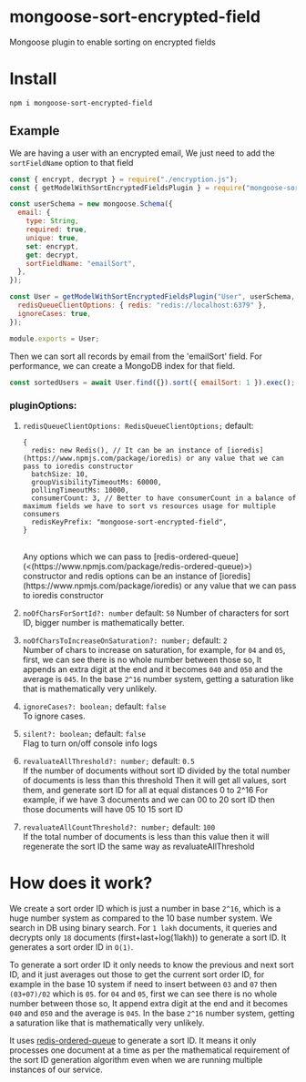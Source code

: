 # mongoose-sort-encrypted-field

Mongoose plugin to enable sorting on encrypted fields

# Install

```
npm i mongoose-sort-encrypted-field
```

## Example

We are having a user with an encrypted email, We just need to add the `sortFieldName` option to that field

```javascript
const { encrypt, decrypt } = require("./encryption.js");
const { getModelWithSortEncryptedFieldsPlugin } = require("mongoose-sort-encrypted-field");

const userSchema = new mongoose.Schema({
  email: {
    type: String,
    required: true,
    unique: true,
    set: encrypt,
    get: decrypt,
    sortFieldName: "emailSort",
  },
});

const User = getModelWithSortEncryptedFieldsPlugin("User", userSchema, {
  redisQueueClientOptions: { redis: "redis://localhost:6379" },
  ignoreCases: true,
});

module.exports = User;
```

Then we can sort all records by email from the 'emailSort' field. For performance, we can create a MongoDB index for that field.

```javascript
const sortedUsers = await User.find({}).sort({ emailSort: 1 }).exec();
```

### pluginOptions:

1. `redisQueueClientOptions: RedisQueueClientOptions;` default:

   ```
   {
     redis: new Redis(), // It can be an instance of [ioredis](https://www.npmjs.com/package/ioredis) or any value that we can pass to ioredis constructor
     batchSize: 10,
     groupVisibilityTimeoutMs: 60000,
     pollingTimeoutMs: 10000,
     consumerCount: 3, // Better to have consumerCount in a balance of maximum fields we have to sort vs resources usage for multiple consumers
     redisKeyPrefix: "mongoose-sort-encrypted-field",
   }
   ```

   <br>
    Any options which we can pass to [redis-ordered-queue](<(https://www.npmjs.com/package/redis-ordered-queue)>) constructor and redis options can be an instance of [ioredis](https://www.npmjs.com/package/ioredis) or any value that we can pass to ioredis constructor

2. `noOfCharsForSortId?: number` default: `50`
   Number of characters for sort ID, bigger number is mathematically better.

3. `noOfCharsToIncreaseOnSaturation?: number;` default: `2` <br>
   Number of chars to increase on saturation, for example,
   for `04` and `05`, first, we can see there is no whole number between those
   so, It appends an extra digit at the end and it becomes `040` and `050` and the average is `045`.
   In the base `2^16` number system, getting a saturation like that is mathematically very unlikely.

4. `ignoreCases?: boolean;` default: `false` <br>
   To ignore cases.

5. `silent?: boolean;` default: `false` <br>
   Flag to turn on/off console info logs

6. `revaluateAllThreshold?: number;` default: `0.5` <br>
   If the number of documents without sort ID divided by the total number of documents is less than this threshold
   Then it will get all values, sort them, and generate sort ID for all at equal distances 0 to 2^16
   For example, if we have 3 documents and we can 00 to 20 sort ID
   then those documents will have 05 10 15 sort ID

7. `revaluateAllCountThreshold?: number;` default: `100` <br>
   If the total number of documents is less than this value
   then it will regenerate the sort ID the same way as revaluateAllThreshold

# How does it work?

We create a sort order ID which is just a number in base `2^16`, which is a huge number system as compared to the 10 base number system. We search in DB using binary search. For `1 lakh` documents, it queries and decrypts only `18` documents (first+last+log(1lakh)) to generate a sort ID. It generates a sort order ID in `O(1)`.

To generate a sort order ID it only needs to know the previous and next sort ID, and it just averages out those to get the current sort order ID, for example in the base 10 system if need to insert between `03` and `07` then `(03+07)/02` which is `05`. for `04` and `05`, first we can see there is no whole number between those so, It append extra digit at the end and it becomes `040` and `050` and the average is `045`. In the base `2^16` number system, getting a saturation like that is mathematically very unlikely.

It uses [redis-ordered-queue](https://www.npmjs.com/package/redis-ordered-queue) to generate a sort ID. It means it only processes one document at a time as per the mathematical requirement of the sort ID generation algorithm even when we are running multiple instances of our service.
